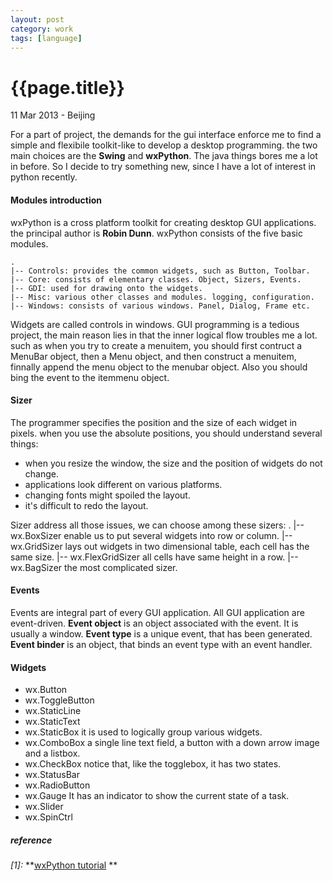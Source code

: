 ```yaml
---
layout: post
category: work
tags: [language]
---
```

{{page.title}}
=============
<p class="meta">11 Mar 2013 - Beijing</p>

For a part of project, the demands for the gui interface enforce me to find a simple and flexibile toolkit-like to develop a desktop programming. the two main choices are the **Swing** and **wxPython**. The java things bores me a lot in before. So I decide to try something new, since I have a lot of interest in python recently.
#### Modules introduction
wxPython is a cross platform toolkit for creating desktop GUI applications. the principal author is **Robin Dunn**. wxPython consists of the five basic modules.

	.
	|-- Controls: provides the common widgets, such as Button, Toolbar.
	|-- Core: consists of elementary classes. Object, Sizers, Events.
	|-- GDI: used for drawing onto the widgets.
	|-- Misc: various other classes and modules. logging, configuration.
	|-- Windows: consists of various windows. Panel, Dialog, Frame etc.


Widgets are called controls in windows. GUI programming is a tedious project, the main reason lies in that the inner logical flow troubles me a lot. such as when you try to create a menuitem, you should first contruct a MenuBar object, then a Menu object, and then construct a menuitem, finnally append the menu object to the menubar object. Also you should bing the event to the itemmenu object.
#### Sizer
The programmer specifies the position and the size of each widget in pixels. when you use the absolute positions, you should understand several things:
- when you resize the window, the size and the position of widgets do not change.
- applications look different on various platforms.
- changing fonts might spoiled the layout.
- it's difficult to redo the layout.

Sizer address all those issues, we can choose among these sizers:
	.
	|-- wx.BoxSizer enable us to put several widgets into row or column.
	|-- wx.GridSizer lays out widgets in two dimensional table, each cell has the same size.
	|-- wx.FlexGridSizer all cells have same height in a row.
	|-- wx.BagSizer the most complicated sizer.

#### Events
Events are integral part of every GUI application. All GUI application are event-driven.
**Event object** is an object associated with the event. It is usually a window. **Event type** is a unique event, that has been generated. **Event binder** is an object, that binds an event type with an event handler.
#### Widgets
- wx.Button
- wx.ToggleButton
- wx.StaticLine
- wx.StaticText
- wx.StaticBox it is used to logically group various widgets.
- wx.ComboBox a single line text field, a button with a down arrow image and a listbox.
- wx.CheckBox notice that, like the togglebox, it has two states.
- wx.StatusBar
- wx.RadioButton
- wx.Gauge It has an indicator to show the current state of a task.
- wx.Slider
- wx.SpinCtrl


##### *reference*
*\[1\]:* **[wxPython tutorial](http://zetcode.com/wxpython/) **

